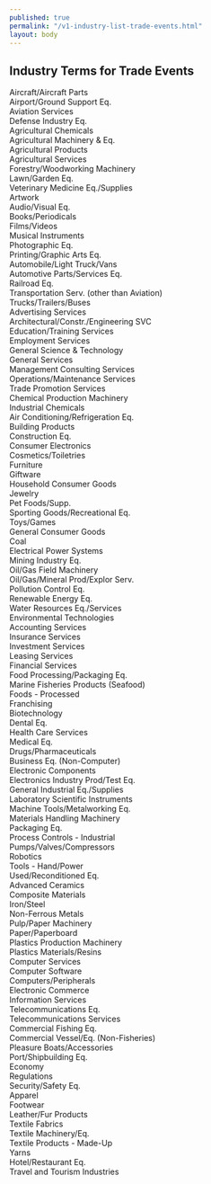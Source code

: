 ```yaml
---
published: true
permalink: "/v1-industry-list-trade-events.html"
layout: body
---
```


## Industry Terms for Trade Events

Aircraft/Aircraft Parts                           
Airport/Ground Support Eq.                        
Aviation Services                                 
Defense Industry Eq.                              
Agricultural Chemicals                            
Agricultural Machinery & Eq.                      
Agricultural Products                             
Agricultural Services                             
Forestry/Woodworking Machinery                    
Lawn/Garden Eq.                                   
Veterinary Medicine Eq./Supplies                  
Artwork                                           
Audio/Visual Eq.                                  
Books/Periodicals                                 
Films/Videos                                      
Musical Instruments                               
Photographic Eq.                                  
Printing/Graphic Arts Eq.                         
Automobile/Light Truck/Vans                       
Automotive Parts/Services Eq.                     
Railroad Eq.                                      
Transportation Serv. (other than Aviation)        
Trucks/Trailers/Buses                             
Advertising Services                              
Architectural/Constr./Engineering SVC             
Education/Training Services                       
Employment Services                               
General Science & Technology                      
General Services                                  
Management Consulting Services                    
Operations/Maintenance Services                   
Trade Promotion Services                          
Chemical Production Machinery                     
Industrial Chemicals                              
Air Conditioning/Refrigeration Eq.                
Building Products                                 
Construction Eq.                                  
Consumer Electronics                              
Cosmetics/Toiletries                              
Furniture                                         
Giftware                                          
Household Consumer Goods                          
Jewelry                                           
Pet Foods/Supp.                                   
Sporting Goods/Recreational Eq.                   
Toys/Games                                        
General Consumer Goods                            
Coal                                              
Electrical Power Systems                          
Mining Industry Eq.                               
Oil/Gas Field Machinery                           
Oil/Gas/Mineral Prod/Explor Serv.                 
Pollution Control Eq.                             
Renewable Energy Eq.                              
Water Resources Eq./Services                      
Environmental Technologies                        
Accounting Services                               
Insurance Services                                
Investment Services                               
Leasing Services                                  
Financial Services                                
Food Processing/Packaging Eq.                     
Marine Fisheries Products (Seafood)               
Foods - Processed                                 
Franchising                                       
Biotechnology                                     
Dental Eq.                                        
Health Care Services                              
Medical Eq.                                       
Drugs/Pharmaceuticals                             
Business Eq. (Non-Computer)                       
Electronic Components                             
Electronics Industry Prod/Test Eq.                
General Industrial Eq./Supplies                   
Laboratory Scientific Instruments                 
Machine Tools/Metalworking Eq.                    
Materials Handling Machinery                      
Packaging Eq.                                     
Process Controls - Industrial                     
Pumps/Valves/Compressors                          
Robotics                                          
Tools - Hand/Power                                
Used/Reconditioned Eq.                            
Advanced Ceramics                                 
Composite Materials                               
Iron/Steel                                        
Non-Ferrous Metals                                
Pulp/Paper Machinery                              
Paper/Paperboard                                  
Plastics Production Machinery                     
Plastics Materials/Resins                         
Computer Services                                 
Computer Software                                 
Computers/Peripherals                             
Electronic Commerce                               
Information Services                              
Telecommunications Eq.                            
Telecommunications Services                       
Commercial Fishing Eq.                            
Commercial Vessel/Eq. (Non-Fisheries)             
Pleasure Boats/Accessories                        
Port/Shipbuilding Eq.                             
Economy                                           
Regulations                                       
Security/Safety Eq.                               
Apparel                                           
Footwear                                          
Leather/Fur Products                              
Textile Fabrics                                   
Textile Machinery/Eq.                             
Textile Products - Made-Up                        
Yarns                                             
Hotel/Restaurant Eq.                              
Travel and Tourism Industries                     